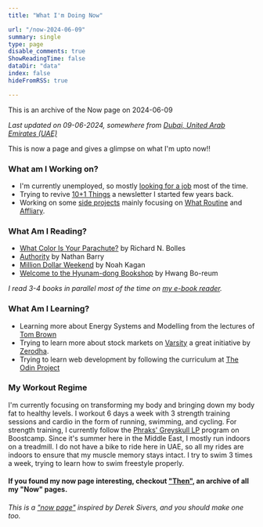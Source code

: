 ```yaml
---
title: "What I'm Doing Now"

url: "/now-2024-06-09"
summary: single
type: page
disable_comments: true
ShowReadingTime: false
dataDir: "data"
index: false
hideFromRSS: true

---
```


This is an archive of the Now page on 2024-06-09



*Last updated on 09-06-2024, somewhere from [Dubai, United Arab Emirates (UAE)](https://what3words.com/siblings.twitches.scan)*

This is now a page and gives a glimpse on what I'm upto now!!



### What am I Working on?

- I'm currently unemployed, so mostly [looking for a job](/hire) most of the time. 
- Trying to revive [10+1 Things](https://rishikesh.substack.com/) a newsletter I started few years back.
- Working on some [side projects](/projects) mainly focusing on [What Routine](https://whatroutine.com) and [Affliary](https://affiliary.com).








### What Am I Reading?

- [What Color Is Your Parachute?](https://www.amazon.com/What-Color-Your-Parachute-Meaningful/dp/1984861204/ref=sr_1_1?sr=8-1) by Richard N. Bolles
- [Authority](https://geni.us/rsh-authority) by Nathan Barry
- [Million Dollar Weekend](https://geni.us/rsh-million-dollar) by Noah Kagan
- [Welcome to the Hyunam-dong Bookshop](https://geni.us/rsh-hyunam) by Hwang Bo-reum

*I read 3-4 books in parallel most of the time on [my e-book reader](https://geni.us/rsh-kindle-paperwhite).*

### What Am I Learning?
- Learning more about Energy Systems and Modelling from the lectures of [Tom Brown](https://nworbmot.org/teaching.html)
- Trying to learn more about stock markets on [Varsity](https://zerodha.com/varsity/) a great initiative by [Zerodha](https://zerodha.com/open-account?c=KSO559).
- Trying to learn web development by following the curriculum at [The Odin Project](https://zerodha.com/open-account?c=KSO559)



### My Workout Regime

I'm currently focusing on transforming my body and bringing down my body fat to healthy levels. I workout 6 days a week with 3 strength training sessions and cardio in the form of running, swimming, and cycling. For strength training, I currently follow the [Phraks' Greyskull LP](https://www.boostcamp.app/coaches/r-fitness/greyskull-linear-progression) program on Boostcamp. Since it's summer here in the Middle East, I mostly run indoors on a treadmill. I do not have a bike to ride here in UAE, so all my rides are indoors to ensure that my muscle memory stays intact. I try to swim 3 times a week, trying to learn how to swim freestyle properly.


#### If you found my now page interesting, checkout ["Then"](/then), an archive of all my "Now" pages.


###### This is a ["now page"](https://nownownow.com/) inspired by Derek Sivers, and you should make one too.




